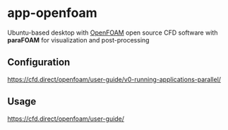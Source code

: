 # app-openfoam

Ubuntu-based desktop with [OpenFOAM](https://cfd.direct/openfoam/) open source 
CFD software with **paraFOAM** for visualization and post-processing

## Configuration
https://cfd.direct/openfoam/user-guide/v0-running-applications-parallel/

## Usage
https://cfd.direct/openfoam/user-guide/